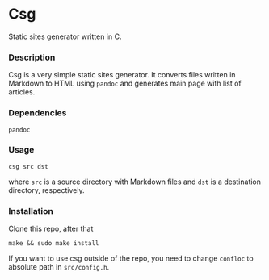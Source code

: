 # Csg
Static sites generator written in C.
### Description
Csg is a very simple static sites generator. It converts files written in Markdown to HTML using `pandoc` and generates main page
with list of articles.
### Dependencies
`pandoc`
### Usage
```
csg src dst
```
where `src` is a source directory with Markdown files and `dst` is a destination directory, respectively.
### Installation
Clone this repo, after that
```
make && sudo make install
```
If you want to use csg outside of the repo, you need to change `confloc` to absolute path in `src/config.h`.
